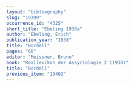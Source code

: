 ```yaml
---
layout: "bibliography"
slug: "19399"
occurrence_id: "4325"
short_title: "Ebeling 1938a"
author: "Ebeling, Erich"
publication_year: "1938"
title: "Bordell"
pages: "60"
editor: "Meissner, Bruno"
book: "Reallexikon der Assyriologie 2 (1938)"
title: "Bordell"
previous_item: "19402"
---
```

